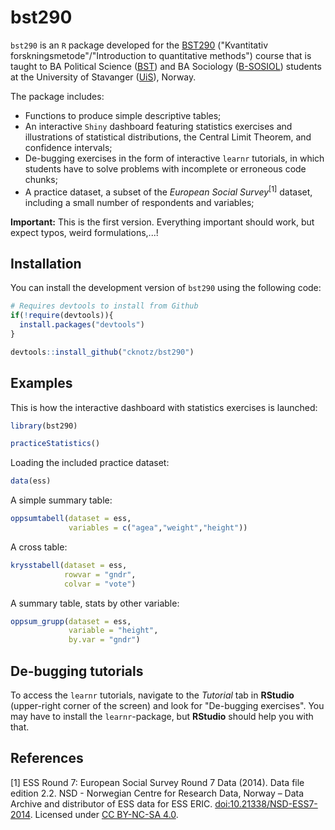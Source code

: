 
# bst290

<!-- badges: start -->
<!-- badges: end -->

`bst290` is an `R` package developed for the [BST290](https://www.uis.no/nb/course/BST290_1) ("Kvantitativ forskningsmetode"/"Introduction to quantitative methods") course that is taught to BA Political Science ([BST](https://www.uis.no/nb/studietilbud/statsvitenskap-bachelor)) and BA Sociology ([B-SOSIOL](https://www.uis.no/nb/studieprogram-og-emner/sosiologi-bachelorstudium)) students at the University of Stavanger ([UiS](https://www.uis.no/en)), Norway.

The package includes:

* Functions to produce simple descriptive tables;
* An interactive `Shiny` dashboard featuring statistics exercises and illustrations of statistical distributions, the Central Limit Theorem, and confidence intervals;
* De-bugging exercises in the form of interactive `learnr` tutorials, in which students have to solve problems with incomplete or erroneous code chunks;
* A practice dataset, a subset of the *European Social Survey*<sup>[1]</sup> dataset, including a small number of respondents and variables;

**Important:** This is the first version. Everything important should work, but expect typos, weird formulations,...!



## Installation

You can install the development version of `bst290` using the following code:

``` r
# Requires devtools to install from Github
if(!require(devtools)){
  install.packages("devtools")
}

devtools::install_github("cknotz/bst290")
```

## Examples

This is how the interactive dashboard with statistics exercises is launched:

``` r
library(bst290)

practiceStatistics()
```

Loading the included practice dataset:

``` r
data(ess)
```

A simple summary table:

``` r
oppsumtabell(dataset = ess,
             variables = c("agea","weight","height"))
```

A cross table:

``` r
krysstabell(dataset = ess,
            rowvar = "gndr",
            colvar = "vote")
```

A summary table, stats by other variable:

``` r
oppsum_grupp(dataset = ess,
             variable = "height",
             by.var = "gndr")
```

## De-bugging tutorials

To access the `learnr` tutorials, navigate to the *Tutorial* tab in **RStudio** (upper-right corner of the screen) and look for "De-bugging exercises". You may have to install the `learnr`-package, but **RStudio** should help you with that.

## References

[1] ESS Round 7: European Social Survey Round 7 Data (2014). Data file edition 2.2. NSD - Norwegian Centre for Research Data, Norway – Data Archive and distributor of ESS data for ESS ERIC. [doi:10.21338/NSD-ESS7-2014](http://dx.doi.org/10.21338/NSD-ESS7-2014). Licensed under [CC BY-NC-SA 4.0](https://creativecommons.org/licenses/by-nc-sa/4.0/).
